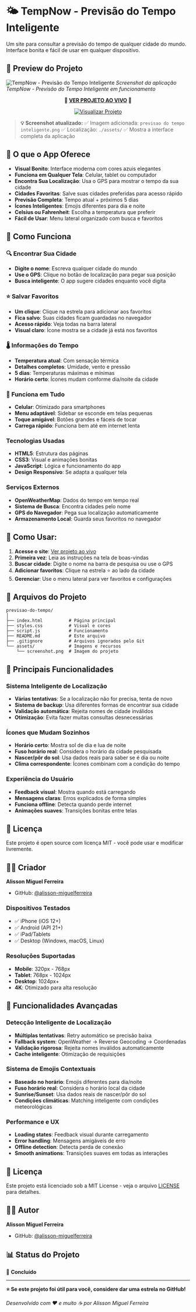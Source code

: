 # 🌤️ TempNow - Previsão do Tempo Inteligente

Um site para consultar a previsão do tempo de qualquer cidade do mundo. Interface bonita e fácil de usar em qualquer dispositivo.

## 📸 Preview do Projeto

![TempNow - Previsão do Tempo Inteligente](./assets/PREVISAO%20DO%20TEMPO%20INTELIGENTE.png)
*Screenshot da aplicação TempNow - Previsão do Tempo Inteligente em funcionamento*

<div align="center">

**🚀 [VER PROJETO AO VIVO](https://alisson-miguelferreira.github.io/previsao-do-tempo/) 🚀**

[![Visualizar Projeto](https://img.shields.io/badge/🌤️_Ver_Demo_Online-0a1a2e?style=for-the-badge&logo=github&logoColor=00d4ff)](https://alisson-miguelferreira.github.io/previsao-do-tempo/)

</div>

> **💡 Screenshot atualizado:**
> ✅ Imagem adicionada: `previsao do tempo inteligente.png`
> ✅ Localização: `./assets/`
> ✅ Mostra a interface completa da aplicação

## 🎯 O que o App Oferece

- **Visual Bonito**: Interface moderna com cores azuis elegantes
- **Funciona em Qualquer Tela**: Celular, tablet ou computador
- **Encontra Sua Localização**: Usa o GPS para mostrar o tempo da sua cidade
- **Cidades Favoritas**: Salve suas cidades preferidas para acesso rápido
- **Previsão Completa**: Tempo atual + próximos 5 dias
- **Ícones Inteligentes**: Emojis diferentes para dia e noite
- **Celsius ou Fahrenheit**: Escolha a temperatura que preferir
- **Fácil de Usar**: Menu lateral organizado com busca e favoritos

## 🚀 Como Funciona

### 🔍 Encontrar Sua Cidade

- **Digite o nome**: Escreva qualquer cidade do mundo
- **Use o GPS**: Clique no botão de localização para pegar sua posição
- **Busca inteligente**: O app sugere cidades enquanto você digita

### ⭐ Salvar Favoritos

- **Um clique**: Clique na estrela para adicionar aos favoritos
- **Fica salvo**: Suas cidades ficam guardadas no navegador
- **Acesso rápido**: Veja todas na barra lateral
- **Visual claro**: Ícone mostra se a cidade já está nos favoritos

### 🌡️ Informações do Tempo

- **Temperatura atual**: Com sensação térmica
- **Detalhes completos**: Umidade, vento e pressão
- **5 dias**: Temperaturas máximas e mínimas
- **Horário certo**: Ícones mudam conforme dia/noite da cidade

### 📱 Funciona em Tudo

- **Celular**: Otimizado para smartphones
- **Menu adaptável**: Sidebar se esconde em telas pequenas
- **Toque amigável**: Botões grandes e fáceis de tocar
- **Carrega rápido**: Funciona bem até em internet lenta

### Tecnologias Usadas

- **HTML5**: Estrutura das páginas
- **CSS3**: Visual e animações bonitas
- **JavaScript**: Lógica e funcionamento do app
- **Design Responsivo**: Se adapta a qualquer tela

### Serviços Externos

- **OpenWeatherMap**: Dados do tempo em tempo real
- **Sistema de Busca**: Encontra cidades pelo nome
- **GPS do Navegador**: Pega sua localização automaticamente
- **Armazenamento Local**: Guarda seus favoritos no navegador

## 🚀 Como Usar:

1. **Acesse o site**: [Ver projeto ao vivo](https://alisson-miguelferreira.github.io/previsao-do-tempo/)
2. **Primeira vez**: Leia as instruções na tela de boas-vindas
3. **Buscar cidade**: Digite o nome na barra de pesquisa ou use o GPS
4. **Adicionar favoritos**: Clique na estrela ⭐ ao lado da cidade
5. **Gerenciar**: Use o menu lateral para ver favoritos e configurações

## 📁 Arquivos do Projeto

```
previsao-do-tempo/
│
├── index.html          # Página principal
├── styles.css          # Visual e cores
├── script.js           # Funcionamento
├── README.md           # Este arquivo
├── .gitignore          # Arquivos ignorados pelo Git
└── assets/             # Imagens e recursos
    └── screenshot.png  # Imagem do projeto
```

## 🎯 Principais Funcionalidades

### Sistema Inteligente de Localização
- **Várias tentativas**: Se a localização não for precisa, tenta de novo
- **Sistema de backup**: Usa diferentes formas de encontrar sua cidade
- **Validação automática**: Rejeita nomes de cidade inválidos
- **Otimização**: Evita fazer muitas consultas desnecessárias

### Ícones que Mudam Sozinhos
- **Horário certo**: Mostra sol de dia e lua de noite
- **Fuso horário real**: Considera o horário da cidade pesquisada
- **Nascer/pôr do sol**: Usa dados reais para saber se é dia ou noite
- **Clima correspondente**: Ícones combinam com a condição do tempo

### Experiência do Usuário
- **Feedback visual**: Mostra quando está carregando
- **Mensagens claras**: Erros explicados de forma simples
- **Funciona offline**: Detecta quando perde internet
- **Animações suaves**: Transições bonitas entre telas

## 📄 Licença

Este projeto é open source com licença MIT - você pode usar e modificar livremente.

## 👨‍💻 Criador

**Alisson Miguel Ferreira**
- GitHub: [@alisson-miguelferreira](https://github.com/alisson-miguelferreira)


### Dispositivos Testados
- ✅ iPhone (iOS 12+)
- ✅ Android (API 21+)
- ✅ iPad/Tablets
- ✅ Desktop (Windows, macOS, Linux)

### Resoluções Suportadas
- **Mobile**: 320px - 768px
- **Tablet**: 768px - 1024px
- **Desktop**: 1024px+
- **4K**: Otimizado para alta resolução

## 🎯 Funcionalidades Avançadas

### Detecção Inteligente de Localização
- **Múltiplas tentativas**: Retry automático se precisão baixa
- **Fallback system**: OpenWeather → Reverse Geocoding → Coordenadas
- **Validação rigorosa**: Rejeita nomes inválidos automaticamente
- **Cache inteligente**: Otimização de requisições

### Sistema de Emojis Contextuais
- **Baseado no horário**: Emojis diferentes para dia/noite
- **Fuso horário real**: Considera o horário local da cidade
- **Sunrise/Sunset**: Usa dados reais de nascer/pôr do sol
- **Condições climáticas**: Matching inteligente com condições meteorológicas

### Performance e UX
- **Loading states**: Feedback visual durante carregamento
- **Error handling**: Mensagens amigáveis de erro
- **Offline detection**: Detecta perda de conexão
- **Smooth animations**: Transições suaves em todas as interações

## 📄 Licença

Este projeto está licenciado sob a MIT License - veja o arquivo [LICENSE](LICENSE) para detalhes.

## 👨‍💻 Autor

**Alisson Miguel Ferreira**
- GitHub: [@alisson-miguelferreira](https://github.com/alisson-miguelferreira)

## 📊 Status do Projeto

🚀 **Concluído**

---

**⭐ Se este projeto foi útil para você, considere dar uma estrela no GitHub!**

*Desenvolvido com ❤️ e muito ☕ por Alisson Miguel Ferreira*